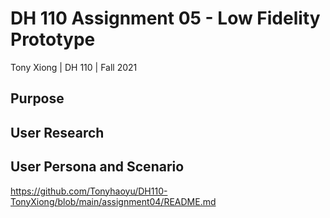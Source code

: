 # DH 110 Assignment 05 - Low Fidelity Prototype
Tony Xiong | DH 110 | Fall 2021
## Purpose
## User Research
## User Persona and Scenario
https://github.com/Tonyhaoyu/DH110-TonyXiong/blob/main/assignment04/README.md
